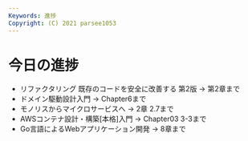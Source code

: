```yaml
---
Keywords: 進捗
Copyright: (C) 2021 parsee1053
---
```


# 今日の進捗
* リファクタリング 既存のコードを安全に改善する 第2版 → 第2章まで
* ドメイン駆動設計入門 → Chapter6まで
* モノリスからマイクロサービスへ → 2章 2.7まで
* AWSコンテナ設計・構築[本格]入門 → Chapter03 3-3まで
* Go言語によるWebアプリケーション開発 → 8章まで
